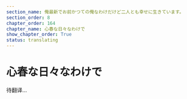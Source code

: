 ```yaml
---
section_name: 俺最新でお前かつての俺なわけだけど二人とも幸せに生きています。
section_order: 8
chapter_order: 164
chapter_name: 心春な日々なわけで
show_chapter_order: True
status: translating
---
```


# 心春な日々なわけで
待翻译...
